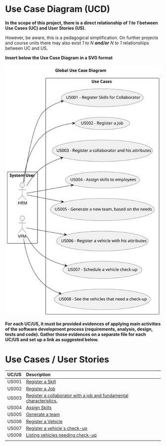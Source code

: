 # Use Case Diagram (UCD)

**In the scope of this project, there is a direct relationship of _1 to 1_ between Use Cases (UC) and User Stories (US).**

However, be aware, this is a pedagogical simplification. On further projects and course units there may also exist _1 to N **and/or** N to 1_ relationships between UC and US.

**Insert below the Use Case Diagram in a SVG format**

![Use Case Diagram](svg/use-case-diagram.svg)

**For each UC/US, it must be provided evidences of applying main activities of the software development process (requirements, analysis, design, tests and code). Gather those evidences on a separate file for each UC/US and set up a link as suggested below.**

# Use Cases / User Stories

| UC/US | Description                                                                                  |                   
|:------|:---------------------------------------------------------------------------------------------|
| US001 | [Register a Skill](../../us001/Readme.md)                                                    |
| US002 | [Register a Job](../../us002/Readme.md)                                                      |
| US003 | [Register a collaborator with a job and fundamental characteristics.](../../us003/Readme.md) |
| US004 | [Assign Skills](../../us004/Readme.md)                                                       |
| US005 | [Generate a team](../../us005/Readme.md)                                                     |
| US006 | [Register a Vehicle](../../us006/Readme.md)                                                  |
| US007 | [Register a vehicle´s check-up](../../us007/Readme.md)                                       |
| US008 | [Listing vehicles needing check-up](../../us008/Readme.md)                                   |
|       |                                                                                              |
